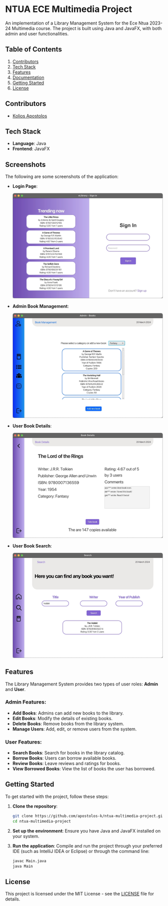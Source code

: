 # NTUA ECE Multimedia Project

An implementation of a Library Management System for the Ece Ntua 2023-24 Multimedia course. The project is built using Java and JavaFX, with both admin and user functionalities.

## Table of Contents
1. [Contributors](#contributors)
2. [Tech Stack](#tech-stack)
3. [Features](#features)
4. [Documentation](#documentation)
5. [Getting Started](#getting-started)
6. [License](#license)

## Contributors
- [Kolios Apostolos](https://github.com/apotolos-k)

## Tech Stack
- **Language**: Java
- **Frontend**: JavaFX

## Screenshots

The following are some screenshots of the application:

- **Login Page**:

  ![Login Page](./screenshots/login_page.jpg)

- **Admin Book Management**:
  
  ![Admin Book Management](./screenshots/admin_book_management.jpg)

- **User Book Details**:
  
  ![User Book Details](./screenshots/user_book_details.jpg)

- **User Book Search**:
  
  ![User Book Search](./screenshots/user_book_search.jpg)

## Features

The Library Management System provides two types of user roles: **Admin** and **User**.

### Admin Features:
- **Add Books**: Admins can add new books to the library.
- **Edit Books**: Modify the details of existing books.
- **Delete Books**: Remove books from the library system.
- **Manage Users**: Add, edit, or remove users from the system.

### User Features:
- **Search Books**: Search for books in the library catalog.
- **Borrow Books**: Users can borrow available books.
- **Review Books**: Leave reviews and ratings for books.
- **View Borrowed Books**: View the list of books the user has borrowed.

## Getting Started

To get started with the project, follow these steps:

1. **Clone the repository**:
    ```sh
    git clone https://github.com/apostolos-k/ntua-multimedia-project.git
    cd ntua-multimedia-project
    ```

2. **Set up the environment**:
   Ensure you have Java and JavaFX installed on your system.

3. **Run the application**:
   Compile and run the project through your preferred IDE (such as IntelliJ IDEA or Eclipse) or through the command line:
   ```sh
   javac Main.java
   java Main

## License

This project is licensed under the MIT License - see the [LICENSE](LICENSE) file for details.
